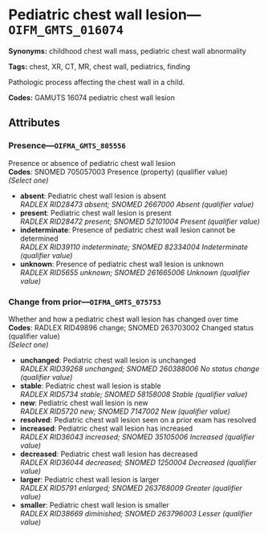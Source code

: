 # Pediatric chest wall lesion—`OIFM_GMTS_016074`

**Synonyms:** childhood chest wall mass, pediatric chest wall abnormality

**Tags:** chest, XR, CT, MR, chest wall, pediatrics, finding

Pathologic process affecting the chest wall in a child.

**Codes:** GAMUTS 16074 pediatric chest wall lesion

## Attributes

### Presence—`OIFMA_GMTS_805556`

Presence or absence of pediatric chest wall lesion  
**Codes**: SNOMED 705057003 Presence (property) (qualifier value)  
*(Select one)*

- **absent**: Pediatric chest wall lesion is absent  
_RADLEX RID28473 absent; SNOMED 2667000 Absent (qualifier value)_
- **present**: Pediatric chest wall lesion is present  
_RADLEX RID28472 present; SNOMED 52101004 Present (qualifier value)_
- **indeterminate**: Presence of pediatric chest wall lesion cannot be determined  
_RADLEX RID39110 indeterminate; SNOMED 82334004 Indeterminate (qualifier value)_
- **unknown**: Presence of pediatric chest wall lesion is unknown  
_RADLEX RID5655 unknown; SNOMED 261665006 Unknown (qualifier value)_

### Change from prior—`OIFMA_GMTS_075753`

Whether and how a pediatric chest wall lesion has changed over time  
**Codes**: RADLEX RID49896 change; SNOMED 263703002 Changed status (qualifier value)  
*(Select one)*

- **unchanged**: Pediatric chest wall lesion is unchanged  
_RADLEX RID39268 unchanged; SNOMED 260388006 No status change (qualifier value)_
- **stable**: Pediatric chest wall lesion is stable  
_RADLEX RID5734 stable; SNOMED 58158008 Stable (qualifier value)_
- **new**: Pediatric chest wall lesion is new  
_RADLEX RID5720 new; SNOMED 7147002 New (qualifier value)_
- **resolved**: Pediatric chest wall lesion seen on a prior exam has resolved  
- **increased**: Pediatric chest wall lesion has increased  
_RADLEX RID36043 increased; SNOMED 35105006 Increased (qualifier value)_
- **decreased**: Pediatric chest wall lesion has decreased  
_RADLEX RID36044 decreased; SNOMED 1250004 Decreased (qualifier value)_
- **larger**: Pediatric chest wall lesion is larger  
_RADLEX RID5791 enlarged; SNOMED 263768009 Greater (qualifier value)_
- **smaller**: Pediatric chest wall lesion is smaller  
_RADLEX RID38669 diminished; SNOMED 263796003 Lesser (qualifier value)_